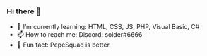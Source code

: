 ### Hi there 👋

- 🌱 I’m currently learning: HTML, CSS, JS, PHP, Visual Basic, C#
- 📫 How to reach me: Discord: soider#6666
- 🐸 Fun fact: PepeSquad is better.


